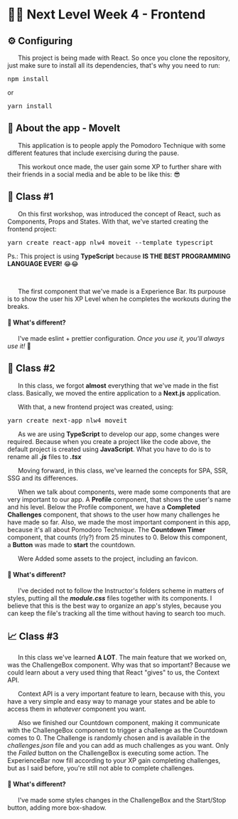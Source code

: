 # 👨‍💻 Next Level Week 4 - Frontend
## ⚙ Configuring
&nbsp;&nbsp;&nbsp;&nbsp;&nbsp;&nbsp;This project is being made with React. So once you clone the repository, just make sure to install all its dependencies, that's why you need to run:
<pre>npm install</pre>
<p>or</p>
<pre>yarn install</pre>

## 📌 About the app - MoveIt
<p>&nbsp;&nbsp;&nbsp;&nbsp;&nbsp;&nbsp;This application is to people apply the Pomodoro Technique with some different features that include exercising during the pause.</p>
<p>&nbsp;&nbsp;&nbsp;&nbsp;&nbsp;&nbsp;This workout once made, the user gain some XP to further share with their friends in a social media and be able to be like this: 😎</p>

## 📓 Class #1
<p>&nbsp;&nbsp;&nbsp;&nbsp;&nbsp;&nbsp;On this first workshop, was introduced the concept of React, such as Components, Props and States. With that, we've started creating the frontend project:</p>
<pre>yarn create react-app nlw4_moveit --template typescript</pre>
<p>Ps.: This project is using <strong>TypeScript</strong> because <strong>IS THE BEST PROGRAMMING LANGUAGE EVER!</strong> 😂😂</p>
<br />
<p>&nbsp;&nbsp;&nbsp;&nbsp;&nbsp;&nbsp;The first component that we've made is a Experience Bar. Its purpouse is to show the user his XP Level when he completes the workouts during the breaks.</p>

#### 🤔 What's different?
<p>&nbsp;&nbsp;&nbsp;&nbsp;&nbsp;&nbsp;I've made eslint + prettier configuration. <i>Once you use it, you'll always use it!</i> 🤙</p>

## 🎯 Class #2
<p>&nbsp;&nbsp;&nbsp;&nbsp;&nbsp;&nbsp;In this class, we forgot <strong>almost</strong> everything that we've made in the fist class. Basically, we moved the entire application to a <strong>Next.js</strong> application.</p>
<p>&nbsp;&nbsp;&nbsp;&nbsp;&nbsp;&nbsp;With that, a new frontend project was created, using:</p>
<pre>yarn create next-app nlw4_moveit</pre>
<p>&nbsp;&nbsp;&nbsp;&nbsp;&nbsp;&nbsp;As we are using <strong>TypeScript</strong> to develop our app, some changes were required. Because when you create a project like the code above, the default project is created using <strong>JavaScript</strong>. What you have to do is to rename all <i><strong>.js</strong></i> files to <i><strong>.tsx</strong></i></p>
<p>&nbsp;&nbsp;&nbsp;&nbsp;&nbsp;&nbsp;Moving forward, in this class, we've learned the concepts for SPA, SSR, SSG and its differences.</p>
<p>&nbsp;&nbsp;&nbsp;&nbsp;&nbsp;&nbsp;When we talk about components, were made some components that are very important to our app. A <strong>Profile</strong> component, that shows the user's name and his level. Below the Profile component, we have a <strong>Completed Challenges</strong> component, that shows to the user how many challenges he have made so far. Also, we made the most important component in this app, because it's all about Pomodoro Technique. The <strong>Countdown Timer</strong> component, that counts (rly?) from 25 minutes to 0. Below this component, a <strong>Button</strong> was made to <strong>start</strong> the countdown.</p>
<p>&nbsp;&nbsp;&nbsp;&nbsp;&nbsp;&nbsp;Were Added some assets to the project, including an favicon.</p>

#### 🤔 What's different?
<p>&nbsp;&nbsp;&nbsp;&nbsp;&nbsp;&nbsp;I've decided not to follow the Instructor's folders scheme in matters of styles, putting all the <i><strong>module.css</strong></i> files together with its components. I believe that this is the best way to organize an app's styles, because you can keep the file's tracking all the time without having to search too much.</p>

## 📈 Class #3
<p>&nbsp;&nbsp;&nbsp;&nbsp;&nbsp;&nbsp;In this class we've learned <strong>A LOT</strong>. The main feature that we worked on, was the ChallengeBox component. Why was that so important? Because we could learn about a very used thing that React "gives" to us, the Context API.</p>
<p>&nbsp;&nbsp;&nbsp;&nbsp;&nbsp;&nbsp;Context API is a very important feature to learn, because with this, you have a very simple and easy way to manage your states and be able to access them in <i>whatever</i> component you want.</p>
<p>&nbsp;&nbsp;&nbsp;&nbsp;&nbsp;&nbsp;Also we finished our Countdown component, making it communicate with the ChallengeBox component to trigger a challenge as the Countdown comes to 0. The Challenge is randomly chosen and is available in the <i>challenges.json</i> file and you can add as much challenges as you want. Only the <i>Failed</i> button on the ChallengeBox is executing some action. The ExperienceBar now fill according to your XP gain completing challenges, but as I said before, you're still not able to complete challenges.</p>

#### 🤔 What's different?
<p>&nbsp;&nbsp;&nbsp;&nbsp;&nbsp;&nbsp;I've made some styles changes in the ChallengeBox and the Start/Stop button, adding more box-shadow.</p>
